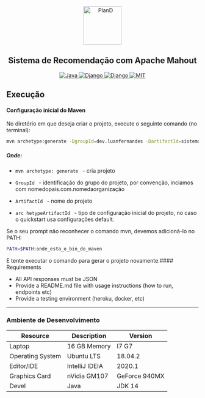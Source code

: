 <div align="center">
<a href="https://www.pland.com.br" target="_blank">
    <img src="https://mahout.apache.org/assets/asf_logo_white.svg" height="100px" alt="PlanD"/>
</a>

<h2>Sistema de Recomendação com Apache Mahout</h2>

<a href="https://www.oracle.com/br/java/technologies/javase-downloads.html" target="_blank">
  <img src="https://img.shields.io/badge/devel-Java-brightgreen" alt="Java"/>
</a>

<a href="https://mahout.apache.org/" target="_blank">
  <img src="https://img.shields.io/badge/library-Apache Mahout-brightgreen" alt="Django"/>
</a>

<a href="https://maven.apache.org/" target="_blank">
  <img src="https://img.shields.io/badge/package management-Maven-brightgreen" alt="Django"/>
</a>

<a href="https://opensource.org/licenses/MIT" target="_blank">
  <img src="https://img.shields.io/badge/license-MIT-brightgreen" alt="MIT"/>
</a>

</div>

## Execução

#### Configuração inicial do Maven

No diretório em que deseja criar o projeto, execute o seguinte comando (no terminal):

```bash
mvn archetype:generate -DgroupId=dev.luanfernandes -DartifactId=sistema-de-recomendacao-java-mahout -DarchetypeArtifactId=maven-archetype-quickstart -DinteractiveMode=false
```


##### Onde:

- ```mvn archetype: generate ``` - cria projeto

- ```GroupId ``` - identificação do grupo do projeto, por convenção, inciamos com nomedopais.com.nomedaorganização

- ```ArtifactId ``` - nome do projeto

- ```arc hetypeArtifactId ``` - tipo de configuração inicial do projeto, no caso o quickstart usa configurações default.


Se o seu prompt não reconhecer o comando mvn, devemos adicioná-lo no PATH:

```bash
PATH=$PATH:onde_esta_o_bin_do_maven
```

E tente executar o comando para gerar o projeto novamente.#### Requirements
- All API responses must be JSON
- Provide a README.md file with usage instructions (how to run, endpoints etc)
- Provide a testing environment (heroku, docker, etc)

___
### Ambiente de Desenvolvimento

<table>
    <thead>
        <tr class="table100-head">
            <th class="column1">Resource</th>
            <th class="column2">Description</th>
            <th class="column3">Version</th>
        </tr>
    </thead>
    <tbody>
            <tr>
                <td class="column1">Laptop</td>
                <td class="column2">16 GB Memory</td>
                <td class="column3">I7 G7</td>
            </tr>
            <tr>
                <td class="column1">Operating System</td>
                <td class="column2">Ubuntu LTS</td>
                <td class="column3">18.04.2</td>
            </tr>
            <tr>
                <td class="column1">Editor/IDE</td>
                <td class="column2">IntelliJ IDEIA</td>
                <td class="column3">2020.1</td>
            </tr>
            <tr>
                <td class="column1">Graphics Card</td>
                <td class="column2">nVidia GM107 </td>
                <td class="column3">GeForce 940MX</td>
            </tr>
            <tr>
                <td class="column1">Devel</td>
                <td class="column2">Java</td>
                <td class="column3">JDK 14</td>
            </tr>
    </tbody>
</table>
